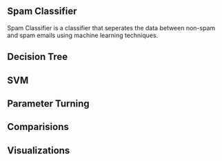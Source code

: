 ## Spam Classifier

Spam Classifier is a classifier that seperates the data between non-spam and spam emails using machine learning techniques.

## Decision Tree

## SVM

## Parameter Turning

## Comparisions

## Visualizations
